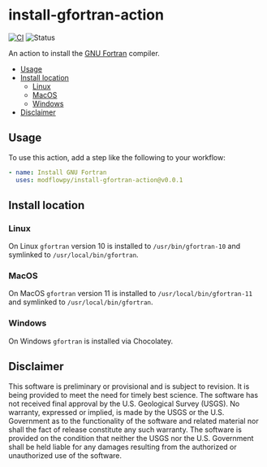 # install-gfortran-action

[![CI](https://github.com/modflowpy/install-gfortran-action/actions/workflows/commit.yml/badge.svg?branch=develop)](https://github.com/modflowpy/install-gfortran-action/actions/workflows/commit.yml)
![Status](https://img.shields.io/badge/-under%20development-yellow?style=flat-square)

An action to install the [GNU Fortran](https://gcc.gnu.org/fortran/) compiler.

<!-- START doctoc generated TOC please keep comment here to allow auto update -->
<!-- DON'T EDIT THIS SECTION, INSTEAD RE-RUN doctoc TO UPDATE -->

- [Usage](#usage)
- [Install location](#install-location)
  - [Linux](#linux)
  - [MacOS](#macos)
  - [Windows](#windows)
- [Disclaimer](#disclaimer)

<!-- END doctoc generated TOC please keep comment here to allow auto update -->

## Usage

To use this action, add a step like the following to your workflow:

```yaml
- name: Install GNU Fortran
  uses: modflowpy/install-gfortran-action@v0.0.1
```

## Install location

### Linux

On Linux `gfortran` version 10 is installed to `/usr/bin/gfortran-10` and symlinked to `/usr/local/bin/gfortran`.

### MacOS

On MacOS `gfortran` version 11 is installed to `/usr/local/bin/gfortran-11` and symlinked to `/usr/local/bin/gfortran`.

### Windows

On Windows `gfortran` is installed via Chocolatey.

## Disclaimer

This software is preliminary or provisional and is subject to revision. It is being provided to meet the need for timely best science. The software has not received final approval by the U.S. Geological Survey (USGS). No warranty, expressed or implied, is made by the USGS or the U.S. Government as to the functionality of the software and related material nor shall the fact of release constitute any such warranty. The software is provided on the condition that neither the USGS nor the U.S. Government shall be held liable for any damages resulting from the authorized or unauthorized use of the software.
